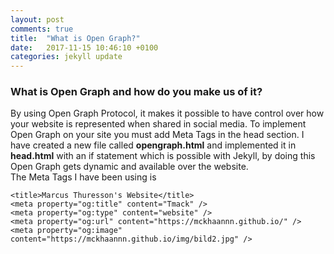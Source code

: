 ```yaml
---
layout: post
comments: true
title:  "What is Open Graph?"
date:   2017-11-15 10:46:10 +0100
categories: jekyll update
---
```


### What is Open Graph and how do you make us of it?

By using Open Graph Protocol, it makes it possible to have control over how your website is represented when shared in social media.
To implement Open Graph on your site you must add Meta Tags in the head section. I have created a new file called **opengraph.html** and implemented it in **head.html** with an if statement which is possible with Jekyll, by doing this Open Graph gets dynamic and available over the website.  
The Meta Tags I have been using is


```
<title>Marcus Thuresson's Website</title>
<meta property="og:title" content="Tmack" />
<meta property="og:type" content="website" />
<meta property="og:url" content="https://mckhaannn.github.io/" />
<meta property="og:image" content="https://mckhaannn.github.io/img/bild2.jpg" />
```
